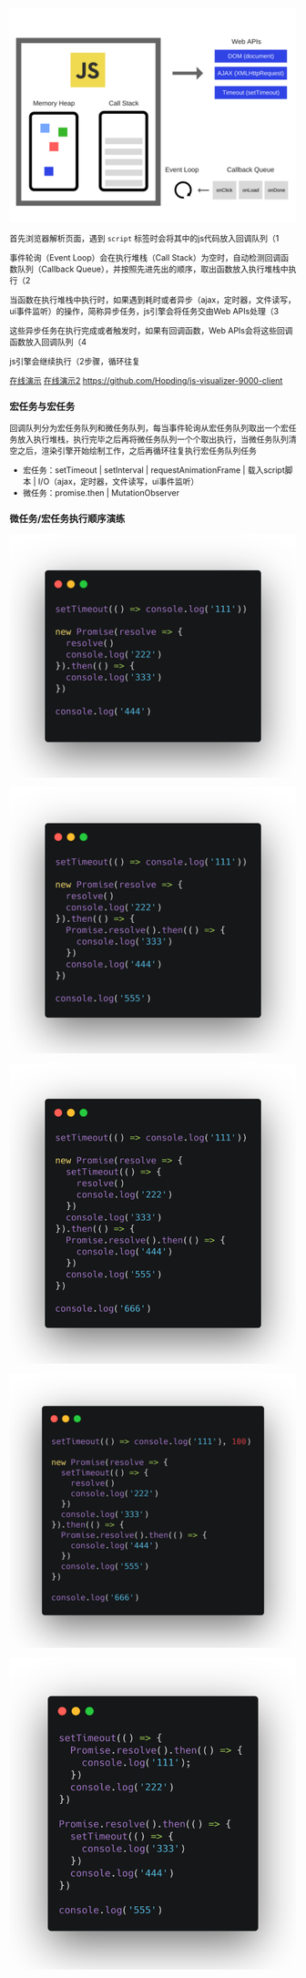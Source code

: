 ![js引擎运行原理](../assets/img/js-engine-1.png)

首先浏览器解析页面，遇到 `script` 标签时会将其中的js代码放入回调队列（1

事件轮询（Event Loop）会在执行堆栈（Call Stack）为空时，自动检测回调函数队列（Callback Queue），并按照先进先出的顺序，取出函数放入执行堆栈中执行（2

当函数在执行堆栈中执行时，如果遇到耗时或者异步（ajax，定时器，文件读写，ui事件监听）的操作，简称异步任务，js引擎会将任务交由Web APIs处理（3

这些异步任务在执行完成或者触发时，如果有回调函数，Web APIs会将这些回调函数放入回调队列（4

js引擎会继续执行（2步骤，循环往复

[在线演示](http://latentflip.com/loupe) [在线演示2](https://www.jsv9000.app/?continueFlag=8b5ae376338b9bad279dc587e8b86906) https://github.com/Hopding/js-visualizer-9000-client



### 宏任务与宏任务
回调队列分为宏任务队列和微任务队列，每当事件轮询从宏任务队列取出一个宏任务放入执行堆栈，执行完毕之后再将微任务队列一个个取出执行，当微任务队列清空之后，渲染引擎开始绘制工作，之后再循环往复执行宏任务队列任务

- 宏任务：setTimeout  |  setInterval  |  requestAnimationFrame  |  载入script脚本  |  I/O（ajax，定时器，文件读写，ui事件监听）
- 微任务：promise.then  |  MutationObserver


### 微任务/宏任务执行顺序演练
![入门](../assets/img/js-engine-2.png)

![初级](../assets/img/js-engine-3.png)

![中级](../assets/img/js-engine-4.png)

![高级](../assets/img/js-engine-5.png)

![终极](../assets/img/js-engine-6.png)
